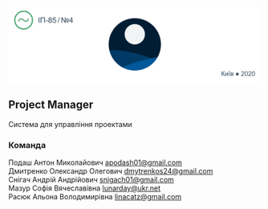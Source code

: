 <p align="center">
  <img src="Pm_banner.png"/>
</p>

## Project Manager
Система для управління проектами

### Команда
Подаш Антон Миколайович apodash01@gmail.com\
Дмитренко Олександр Олегович dmytrenkos24@gmail.com\
Снігач Андрій Андрійович snigach01@gmail.com\
Мазур Софія Вячеславівна lunarday@ukr.net\
Расюк Альона Володимирівна linacatz@gmail.com
 
 
